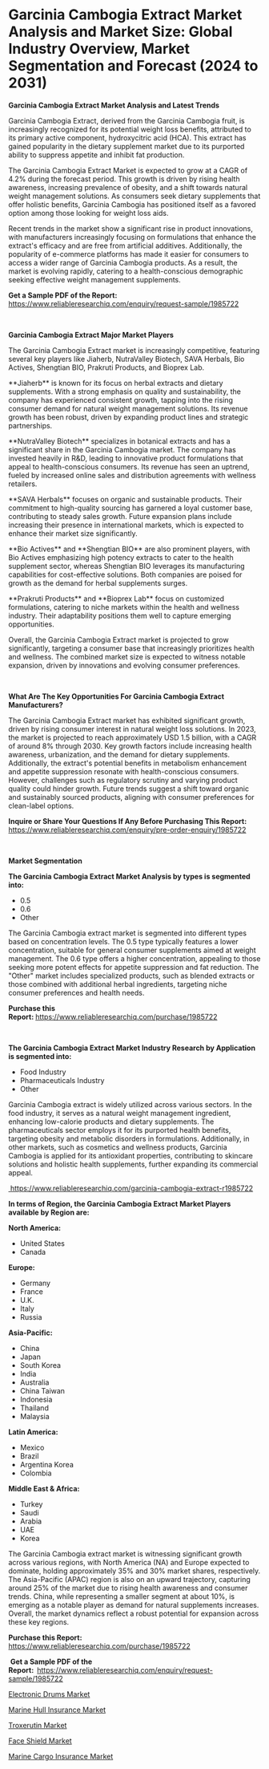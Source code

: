 <p><h1>Garcinia Cambogia Extract Market Analysis and Market Size: Global Industry Overview, Market Segmentation and Forecast (2024 to 2031)</h1></p><p><strong>Garcinia Cambogia Extract Market Analysis and Latest Trends</strong></p>
<p><p>Garcinia Cambogia Extract, derived from the Garcinia Cambogia fruit, is increasingly recognized for its potential weight loss benefits, attributed to its primary active component, hydroxycitric acid (HCA). This extract has gained popularity in the dietary supplement market due to its purported ability to suppress appetite and inhibit fat production.</p><p>The Garcinia Cambogia Extract Market is expected to grow at a CAGR of 4.2% during the forecast period. This growth is driven by rising health awareness, increasing prevalence of obesity, and a shift towards natural weight management solutions. As consumers seek dietary supplements that offer holistic benefits, Garcinia Cambogia has positioned itself as a favored option among those looking for weight loss aids.</p><p>Recent trends in the market show a significant rise in product innovations, with manufacturers increasingly focusing on formulations that enhance the extract's efficacy and are free from artificial additives. Additionally, the popularity of e-commerce platforms has made it easier for consumers to access a wider range of Garcinia Cambogia products. As a result, the market is evolving rapidly, catering to a health-conscious demographic seeking effective weight management supplements.</p></p>
<p><strong>Get a Sample PDF of the Report:&nbsp;</strong> <a href="https://www.reliableresearchiq.com/enquiry/request-sample/1985722?utm_campaign=1106&utm_medium=2&utm_source=Github&utm_content=ia&utm_term=15112024&utm_id=garcinia-cambogia-extract">https://www.reliableresearchiq.com/enquiry/request-sample/1985722</a></p>
<p>&nbsp;</p>
<p><strong>Garcinia Cambogia Extract Major Market Players</strong></p>
<p><p>The Garcinia Cambogia Extract market is increasingly competitive, featuring several key players like Jiaherb, NutraValley Biotech, SAVA Herbals, Bio Actives, Shengtian BIO, Prakruti Products, and Bioprex Lab.</p><p>**Jiaherb** is known for its focus on herbal extracts and dietary supplements. With a strong emphasis on quality and sustainability, the company has experienced consistent growth, tapping into the rising consumer demand for natural weight management solutions. Its revenue growth has been robust, driven by expanding product lines and strategic partnerships.</p><p>**NutraValley Biotech** specializes in botanical extracts and has a significant share in the Garcinia Cambogia market. The company has invested heavily in R&D, leading to innovative product formulations that appeal to health-conscious consumers. Its revenue has seen an uptrend, fueled by increased online sales and distribution agreements with wellness retailers.</p><p>**SAVA Herbals** focuses on organic and sustainable products. Their commitment to high-quality sourcing has garnered a loyal customer base, contributing to steady sales growth. Future expansion plans include increasing their presence in international markets, which is expected to enhance their market size significantly.</p><p>**Bio Actives** and **Shengtian BIO** are also prominent players, with Bio Actives emphasizing high potency extracts to cater to the health supplement sector, whereas Shengtian BIO leverages its manufacturing capabilities for cost-effective solutions. Both companies are poised for growth as the demand for herbal supplements surges.</p><p>**Prakruti Products** and **Bioprex Lab** focus on customized formulations, catering to niche markets within the health and wellness industry. Their adaptability positions them well to capture emerging opportunities.</p><p>Overall, the Garcinia Cambogia Extract market is projected to grow significantly, targeting a consumer base that increasingly prioritizes health and wellness. The combined market size is expected to witness notable expansion, driven by innovations and evolving consumer preferences.</p></p>
<p>&nbsp;</p>
<p><strong>What Are The Key Opportunities For Garcinia Cambogia Extract Manufacturers?</strong></p>
<p><p>The Garcinia Cambogia Extract market has exhibited significant growth, driven by rising consumer interest in natural weight loss solutions. In 2023, the market is projected to reach approximately USD 1.5 billion, with a CAGR of around 8% through 2030. Key growth factors include increasing health awareness, urbanization, and the demand for dietary supplements. Additionally, the extract's potential benefits in metabolism enhancement and appetite suppression resonate with health-conscious consumers. However, challenges such as regulatory scrutiny and varying product quality could hinder growth. Future trends suggest a shift toward organic and sustainably sourced products, aligning with consumer preferences for clean-label options.</p></p>
<p><strong>Inquire or Share Your Questions If Any Before Purchasing This Report:</strong> <a href="https://www.reliableresearchiq.com/enquiry/pre-order-enquiry/1985722?utm_campaign=1106&utm_medium=2&utm_source=Github&utm_content=ia&utm_term=15112024&utm_id=garcinia-cambogia-extract">https://www.reliableresearchiq.com/enquiry/pre-order-enquiry/1985722</a></p>
<p>&nbsp;</p>
<p><strong>Market Segmentation</strong></p>
<p><strong>The Garcinia Cambogia Extract Market Analysis by types is segmented into:</strong></p>
<p><ul><li>0.5</li><li>0.6</li><li>Other</li></ul></p>
<p><p>The Garcinia Cambogia extract market is segmented into different types based on concentration levels. The 0.5 type typically features a lower concentration, suitable for general consumer supplements aimed at weight management. The 0.6 type offers a higher concentration, appealing to those seeking more potent effects for appetite suppression and fat reduction. The "Other" market includes specialized products, such as blended extracts or those combined with additional herbal ingredients, targeting niche consumer preferences and health needs.</p></p>
<p><strong>Purchase this Report:&nbsp;</strong><a href="https://www.reliableresearchiq.com/purchase/1985722?utm_campaign=1106&utm_medium=2&utm_source=Github&utm_content=ia&utm_term=15112024&utm_id=garcinia-cambogia-extract">https://www.reliableresearchiq.com/purchase/1985722</a></p>
<p>&nbsp;</p>
<p><strong>The Garcinia Cambogia Extract Market Industry Research by Application is segmented into:</strong></p>
<p><ul><li>Food Industry</li><li>Pharmaceuticals Industry</li><li>Other</li></ul></p>
<p><p>Garcinia Cambogia extract is widely utilized across various sectors. In the food industry, it serves as a natural weight management ingredient, enhancing low-calorie products and dietary supplements. The pharmaceuticals sector employs it for its purported health benefits, targeting obesity and metabolic disorders in formulations. Additionally, in other markets, such as cosmetics and wellness products, Garcinia Cambogia is applied for its antioxidant properties, contributing to skincare solutions and holistic health supplements, further expanding its commercial appeal.</p></p>
<p><a href="https://www.reliableresearchiq.com/garcinia-cambogia-extract-r1985722?utm_campaign=1106&utm_medium=2&utm_source=Github&utm_content=ia&utm_term=15112024&utm_id=garcinia-cambogia-extract">&nbsp;https://www.reliableresearchiq.com/garcinia-cambogia-extract-r1985722</a></p>
<p><strong>In terms of Region, the Garcinia Cambogia Extract Market Players available by Region are:</strong></p>
<p>
    <p> <strong> North America: </strong>
        <ul>
            <li>United States</li>
            <li>Canada</li>
        </ul>
        </p> 
    <p> <strong> Europe: </strong>
        <ul>
            <li>Germany</li>
            <li>France</li>
            <li>U.K.</li>
            <li>Italy</li>
            <li>Russia</li>
        </ul>
        </p> 
    <p> <strong> Asia-Pacific: </strong>
        <ul>
            <li>China</li>
            <li>Japan</li>
            <li>South Korea</li>
            <li>India</li>
            <li>Australia</li>
            <li>China Taiwan</li>
            <li>Indonesia</li>
            <li>Thailand</li>
            <li>Malaysia</li>
        </ul>
        </p> 
    <p> <strong> Latin America: </strong>
        <ul>
            <li>Mexico</li>
            <li>Brazil</li>
            <li>Argentina Korea</li>
            <li>Colombia</li>
        </ul>
        </p> 
    <p> <strong> Middle East & Africa: </strong>
        <ul>
            <li>Turkey</li>
            <li>Saudi</li>
            <li>Arabia</li>
            <li>UAE</li>
            <li>Korea</li>
        </ul>
    </p>
    </p>
<p><p>The Garcinia Cambogia extract market is witnessing significant growth across various regions, with North America (NA) and Europe expected to dominate, holding approximately 35% and 30% market shares, respectively. The Asia-Pacific (APAC) region is also on an upward trajectory, capturing around 25% of the market due to rising health awareness and consumer trends. China, while representing a smaller segment at about 10%, is emerging as a notable player as demand for natural supplements increases. Overall, the market dynamics reflect a robust potential for expansion across these key regions.</p></p>
<p><strong>Purchase this Report: </strong><a href="https://www.reliableresearchiq.com/purchase/1985722?utm_campaign=1106&utm_medium=2&utm_source=Github&utm_content=ia&utm_term=15112024&utm_id=garcinia-cambogia-extract">https://www.reliableresearchiq.com/purchase/1985722</a></p>
<p>&nbsp;<strong>Get a Sample PDF of the Report:&nbsp;&nbsp;</strong><a href="https://www.reliableresearchiq.com/enquiry/request-sample/1985722?utm_campaign=1106&utm_medium=2&utm_source=Github&utm_content=ia&utm_term=15112024&utm_id=garcinia-cambogia-extract">https://www.reliableresearchiq.com/enquiry/request-sample/1985722</a></p>
<p><strong></strong></p>
<p><p><a href="https://www.linkedin.com/pulse/electronic-drums-market-ecosystem-competitive-landscape-strategic-cdn1f?utm_campaign=1106&utm_medium=2&utm_source=Github&utm_content=ia&utm_term=15112024&utm_id=garcinia-cambogia-extract">Electronic Drums Market</a></p><p><a href="https://issuu.com/reportprime-2/docs/marine-hull-insurance-market-size-2_7f3fa974aaef7f?utm_campaign=1106&utm_medium=2&utm_source=Github&utm_content=ia&utm_term=15112024&utm_id=garcinia-cambogia-extract">Marine Hull Insurance Market</a></p><p><a href="https://github.com/kathiestrine5ty/Market-Research-Report-List-1/blob/main/troxerutin-market.md?utm_campaign=1106&utm_medium=2&utm_source=Github&utm_content=ia&utm_term=15112024&utm_id=garcinia-cambogia-extract">Troxerutin Market</a></p><p><a href="https://www.linkedin.com/pulse/unveiling-market-trends-global-face-shield-growth-regional-fqxqf?utm_campaign=1106&utm_medium=2&utm_source=Github&utm_content=ia&utm_term=15112024&utm_id=garcinia-cambogia-extract">Face Shield Market</a></p><p><a href="https://issuu.com/reportprime-2/docs/marine-cargo-insurance-market-size-_6f611c0041704c?utm_campaign=1106&utm_medium=2&utm_source=Github&utm_content=ia&utm_term=15112024&utm_id=garcinia-cambogia-extract">Marine Cargo Insurance Market</a></p></p>